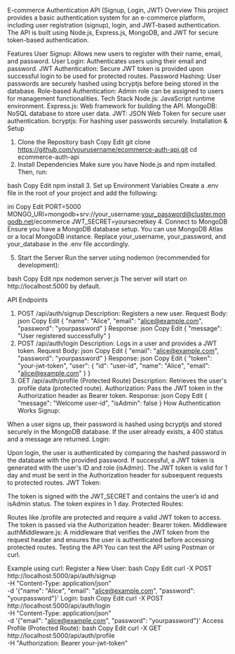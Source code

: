 E-commerce Authentication API (Signup, Login, JWT)
Overview
This project provides a basic authentication system for an e-commerce platform, including user registration (signup), login, and JWT-based authentication. The API is built using Node.js, Express.js, MongoDB, and JWT for secure token-based authentication.

Features
User Signup: Allows new users to register with their name, email, and password.
User Login: Authenticates users using their email and password.
JWT Authentication: Secure JWT token is provided upon successful login to be used for protected routes.
Password Hashing: User passwords are securely hashed using bcryptjs before being stored in the database.
Role-based Authentication: Admin role can be assigned to users for management functionalities.
Tech Stack
Node.js: JavaScript runtime environment.
Express.js: Web framework for building the API.
MongoDB: NoSQL database to store user data.
JWT: JSON Web Token for secure user authentication.
bcryptjs: For hashing user passwords securely.
Installation & Setup
1. Clone the Repository
bash
Copy
Edit
git clone https://github.com/yourusername/ecommerce-auth-api.git
cd ecommerce-auth-api
2. Install Dependencies
Make sure you have Node.js and npm installed. Then, run:

bash
Copy
Edit
npm install
3. Set up Environment Variables
Create a .env file in the root of your project and add the following:

ini
Copy
Edit
PORT=5000
MONGO_URI=mongodb+srv://your_username:your_password@cluster.mongodb.net/ecommerce
JWT_SECRET=yoursecretkey
4. Connect to MongoDB
Ensure you have a MongoDB database setup. You can use MongoDB Atlas or a local MongoDB instance. Replace your_username, your_password, and your_database in the .env file accordingly.

5. Start the Server
Run the server using nodemon (recommended for development):

bash
Copy
Edit
npx nodemon server.js
The server will start on http://localhost:5000 by default.

API Endpoints
1. POST /api/auth/signup
Description: Registers a new user.
Request Body:
json
Copy
Edit
{
  "name": "Alice",
  "email": "alice@example.com",
  "password": "yourpassword"
}
Response:
json
Copy
Edit
{
  "message": "User registered successfully"
}
2. POST /api/auth/login
Description: Logs in a user and provides a JWT token.
Request Body:
json
Copy
Edit
{
  "email": "alice@example.com",
  "password": "yourpassword"
}
Response:
json
Copy
Edit
{
  "token": "your-jwt-token",
  "user": {
    "id": "user-id",
    "name": "Alice",
    "email": "alice@example.com"
  }
}
3. GET /api/auth/profile (Protected Route)
Description: Retrieves the user's profile data (protected route).
Authorization: Pass the JWT token in the Authorization header as Bearer token.
Response:
json
Copy
Edit
{
  "message": "Welcome user-id",
  "isAdmin": false
}
How Authentication Works
Signup:

When a user signs up, their password is hashed using bcryptjs and stored securely in the MongoDB database.
If the user already exists, a 400 status and a message are returned.
Login:

Upon login, the user is authenticated by comparing the hashed password in the database with the provided password.
If successful, a JWT token is generated with the user's ID and role (isAdmin).
The JWT token is valid for 1 day and must be sent in the Authorization header for subsequent requests to protected routes.
JWT Token:

The token is signed with the JWT_SECRET and contains the user’s id and isAdmin status.
The token expires in 1 day.
Protected Routes:

Routes like /profile are protected and require a valid JWT token to access.
The token is passed via the Authorization header: Bearer token.
Middleware
authMiddleware.js: A middleware that verifies the JWT token from the request header and ensures the user is authenticated before accessing protected routes.
Testing the API
You can test the API using Postman or curl.

Example using curl:
Register a New User:
bash
Copy
Edit
curl -X POST http://localhost:5000/api/auth/signup \
  -H "Content-Type: application/json" \
  -d '{"name": "Alice", "email": "alice@example.com", "password": "yourpassword"}'
Login:
bash
Copy
Edit
curl -X POST http://localhost:5000/api/auth/login \
  -H "Content-Type: application/json" \
  -d '{"email": "alice@example.com", "password": "yourpassword"}'
Access Profile (Protected Route):
bash
Copy
Edit
curl -X GET http://localhost:5000/api/auth/profile \
  -H "Authorization: Bearer your-jwt-token"
